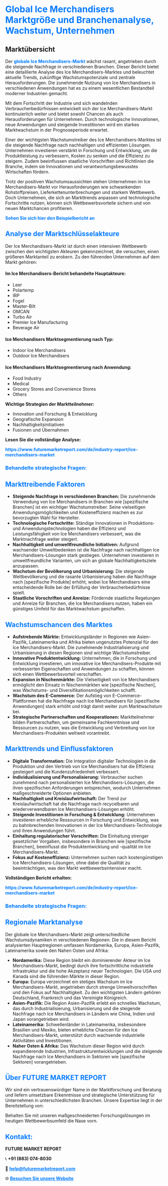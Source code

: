 <h1 style="color: #007BFF;">Global Ice Merchandisers Marktgröße und Branchenanalyse, Wachstum, Unternehmen</h1>

<section id="overview">
<h2>Marktübersicht</h2>
<p>Der <a href="https://www.futuremarketreport.com/de/industry-report/ice-merchandisers-market" style="color: #007BFF; text-decoration: none;"><strong>globale Ice Merchandisers-Markt</strong></a> wächst rasant, angetrieben durch die steigende Nachfrage in verschiedenen Branchen. Dieser Bericht bietet eine detaillierte Analyse des Ice Merchandisers-Marktes und beleuchtet aktuelle Trends, zukünftige Wachstumspotenziale und zentrale Herausforderungen. Die zunehmende Nutzung von Ice Merchandisers in verschiedenen Anwendungen hat es zu einem wesentlichen Bestandteil moderner Industrien gemacht.</p>

<p>Mit dem Fortschritt der Industrie und sich wandelnden Verbraucherbedürfnissen entwickelt sich der Ice Merchandisers-Markt kontinuierlich weiter und bietet sowohl Chancen als auch Herausforderungen für Unternehmen. Durch technologische Innovationen, neue Anwendungen und steigende Investitionen wird ein starkes Marktwachstum in der Prognoseperiode erwartet.</p>

<p>Einer der wichtigsten Wachstumstreiber des Ice Merchandisers-Marktes ist die steigende Nachfrage nach nachhaltigen und effizienten Lösungen. Unternehmen investieren verstärkt in Forschung und Entwicklung, um die Produktleistung zu verbessern, Kosten zu senken und die Effizienz zu steigern. Zudem beeinflussen staatliche Vorschriften und Richtlinien die Branche, indem sie Innovationen und verantwortungsbewusstes Wirtschaften fördern.</p>

<p>Trotz der positiven Wachstumsaussichten stehen Unternehmen im Ice Merchandisers-Markt vor Herausforderungen wie schwankenden Rohstoffpreisen, Lieferkettenunterbrechungen und starkem Wettbewerb. Doch Unternehmen, die sich an Markttrends anpassen und technologische Fortschritte nutzen, können sich Wettbewerbsvorteile sichern und von neuen Marktchancen profitieren.</p>
</section>

<section id="overview">
<p><a href="https://www.futuremarketreport.com/de/request-sample/reportId=58177" style="color: #007BFF; text-decoration: none;"><strong>Sehen Sie sich hier den Beispielbericht an</strong></a></p>
</section>

<section id="key-players">
<h2 style="color: #007BFF;">Analyse der Marktschlüsselakteure</h2>
<p>Der Ice Merchandisers-Markt ist durch einen intensiven Wettbewerb zwischen den wichtigsten Akteuren gekennzeichnet, die versuchen, einen größeren Marktanteil zu erobern. Zu den führenden Unternehmen auf dem Markt gehören:</p>
<h4>Im Ice Merchandisers-Bericht behandelte Hauptakteure:</h4>
<ul><li>Leer</li><li>Polartemp</li><li>IRP</li><li>Fogel</li><li>Master-Bilt</li><li>OMCAN</li><li>Turbo Air</li><li>Premier Ice Manufacturing</li><li>Beverage Air</li></ul>
<h4>Ice Merchandisers Marktsegmentierung nach Typ:</h4>
<ul><li>Indoor Ice Merchandisers</li><li>Outdoor Ice Merchandisers</li></ul>

<h4>Ice Merchandisers Marktsegmentierung nach Anwendung:</h4>
<ul><li>Food Industry</li><li>Medical</li><li>Grocery Stores and Convenience Stores</li><li>Others</li></ul>
<p><strong>Wichtige Strategien der Marktteilnehmer:</strong></p>
<ul>
<li>Innovation und Forschung & Entwicklung</li>
<li>Geografische Expansion</li>
<li>Nachhaltigkeitsinitiativen</li>
<li>Fusionen und Übernahmen</li>
</ul>
</section>

<section>
<p><strong>Lesen Sie die vollständige Analyse: </strong></p><a href="https://www.futuremarketreport.com/de/industry-report/ice-merchandisers-market" style="color: #007BFF; text-decoration: none;"><strong>https://www.futuremarketreport.com/de/industry-report/ice-merchandisers-market</strong></a>
<h3 style="color: #007BFF;">Behandelte strategische Fragen:</h3>
</section>

<section id="driving-factors">
<h2 style="color: #007BFF;">Markttreibende Faktoren</h2>
<ul>
<li><strong>Steigende Nachfrage in verschiedenen Branchen:</strong> Die zunehmende Verwendung von Ice Merchandisers in Branchen wie [spezifische Branchen] ist ein wichtiger Wachstumstreiber. Seine vielseitigen Anwendungsmöglichkeiten und Kosteneffizienz machen es zur bevorzugten Wahl für Hersteller.</li>
<li><strong>Technologische Fortschritte:</strong> Ständige Innovationen in Produktions- und Anwendungstechnologien haben die Effizienz und Leistungsfähigkeit von Ice Merchandisers verbessert, was die Marktnachfrage weiter steigert.</li>
<li><strong>Nachhaltigkeit und umweltfreundliche Initiativen:</strong> Aufgrund wachsender Umweltbedenken ist die Nachfrage nach nachhaltigen Ice Merchandisers-Lösungen stark gestiegen. Unternehmen investieren in umweltfreundliche Varianten, um sich an globale Nachhaltigkeitsziele anzupassen.</li>
<li><strong>Wachstum der Bevölkerung und Urbanisierung:</strong> Die steigende Weltbevölkerung und die rasante Urbanisierung haben die Nachfrage nach [spezifische Produkte] erhöht, wobei Ice Merchandisers eine entscheidende Rolle bei der Erfüllung der Verbraucherbedürfnisse spielt.</li>
<li><strong>Staatliche Vorschriften und Anreize:</strong> Fördernde staatliche Regelungen und Anreize für Branchen, die Ice Merchandisers nutzen, haben ein günstiges Umfeld für das Marktwachstum geschaffen.</li>
</ul>
</section>

<section id="growth-opportunities">
<h2 style="color: #007BFF;">Wachstumschancen des Marktes</h2>
<ul>
<li><strong>Aufstrebende Märkte:</strong> Entwicklungsländer in Regionen wie Asien-Pazifik, Lateinamerika und Afrika bieten ungenutztes Potenzial für den Ice Merchandisers-Markt. Die zunehmende Industrialisierung und Urbanisierung in diesen Regionen sind wichtige Wachstumstreiber.</li>
<li><strong>Innovative Produktentwicklung:</strong> Unternehmen, die in Forschung und Entwicklung investieren, um innovative Ice Merchandisers-Produkte mit verbesserten Eigenschaften und Anwendungen zu schaffen, können sich einen Wettbewerbsvorteil verschaffen.</li>
<li><strong>Expansion in Nischenmärkte:</strong> Die Vielseitigkeit von Ice Merchandisers ermöglicht den Einsatz in Nischenmärkten wie [spezifische Nischen], was Wachstums- und Diversifikationsmöglichkeiten schafft.</li>
<li><strong>Wachstum des E-Commerce:</strong> Der Aufstieg von E-Commerce-Plattformen hat die Nachfrage nach Ice Merchandisers für [spezifische Anwendungen] stark erhöht und trägt damit weiter zum Marktwachstum bei.</li>
<li><strong>Strategische Partnerschaften und Kooperationen:</strong> Marktteilnehmer bilden Partnerschaften, um gemeinsame Fachkenntnisse und Ressourcen zu nutzen, was die Entwicklung und Verbreitung von Ice Merchandisers-Produkten weltweit vorantreibt.</li>
</ul>
</section>

<section id="trending-factors">
<h2 style="color: #007BFF;">Markttrends und Einflussfaktoren</h2>
<ul>
<li><strong>Digitale Transformation:</strong> Die Integration digitaler Technologien in die Produktion und den Vertrieb von Ice Merchandisers hat die Effizienz gesteigert und die Kundenzufriedenheit verbessert.</li>
<li><strong>Individualisierung und Personalisierung:</strong> Verbraucher suchen zunehmend nach personalisierten Ice Merchandisers-Lösungen, die ihren spezifischen Anforderungen entsprechen, wodurch Unternehmen maßgeschneiderte Optionen anbieten.</li>
<li><strong>Nachhaltigkeit und Kreislaufwirtschaft:</strong> Der Trend zur Kreislaufwirtschaft hat die Nachfrage nach recycelbaren und wiederverwendbaren Ice Merchandisers-Lösungen erhöht.</li>
<li><strong>Steigende Investitionen in Forschung & Entwicklung:</strong> Unternehmen investieren erhebliche Ressourcen in Forschung und Entwicklung, was zu bahnbrechenden Innovationen in der Ice Merchandisers-Technologie und ihren Anwendungen führt.</li>
<li><strong>Einhaltung regulatorischer Vorschriften:</strong> Die Einhaltung strenger gesetzlicher Vorgaben, insbesondere in Branchen wie [spezifische Branchen], beeinflusst die Produktentwicklung und -qualität im Ice Merchandisers-Markt.</li>
<li><strong>Fokus auf Kosteneffizienz:</strong> Unternehmen suchen nach kostengünstigen Ice Merchandisers-Lösungen, ohne dabei die Qualität zu beeinträchtigen, was den Markt wettbewerbsintensiver macht.</li>
</ul>
</section>

<section>
<p><strong>Vollständigen Bericht erhalten: </strong></p><a href="https://www.futuremarketreport.com/de/industry-report/ice-merchandisers-market" style="color: #007BFF; text-decoration: none;"><strong>https://www.futuremarketreport.com/de/industry-report/ice-merchandisers-market</strong></a>
<h3 style="color: #007BFF;">Behandelte strategische Fragen:</h3>
</section>

<section id="regional-analysis">
<h2 style="color: #007BFF;">Regionale Marktanalyse</h2>
<p>Der globale Ice Merchandisers-Markt zeigt unterschiedliche Wachstumsdynamiken in verschiedenen Regionen. Die in diesem Bericht analysierten Hauptregionen umfassen Nordamerika, Europa, Asien-Pazifik, Lateinamerika sowie den Nahen Osten und Afrika:</p>
<ul>
<li><strong>Nordamerika:</strong> Diese Region bleibt ein dominierender Akteur im Ice Merchandisers-Markt, bedingt durch ihre fortschrittliche industrielle Infrastruktur und die hohe Akzeptanz neuer Technologien. Die USA und Kanada sind die führenden Märkte in dieser Region.</li>
<li><strong>Europa:</strong> Europa verzeichnet ein stetiges Wachstum im Ice Merchandisers-Markt, angetrieben durch strenge Umweltvorschriften und den Fokus auf Nachhaltigkeit. Zu den wichtigsten Ländern gehören Deutschland, Frankreich und das Vereinigte Königreich.</li>
<li><strong>Asien-Pazifik:</strong> Die Region Asien-Pazifik erlebt ein schnelles Wachstum, das durch Industrialisierung, Urbanisierung und die steigende Nachfrage nach Ice Merchandisers in Ländern wie China, Indien und Japan vorangetrieben wird.</li>
<li><strong>Lateinamerika:</strong> Schwellenländer in Lateinamerika, insbesondere Brasilien und Mexiko, bieten erhebliche Chancen für den Ice Merchandisers-Markt, unterstützt durch wachsende industrielle Aktivitäten und Investitionen.</li>
<li><strong>Naher Osten & Afrika:</strong> Das Wachstum dieser Region wird durch expandierende Industrien, Infrastrukturentwicklungen und die steigende Nachfrage nach Ice Merchandisers in Sektoren wie [spezifische Sektoren] vorangetrieben.</li>
</ul>
</section>

<footer>
<h2 style="color: #007BFF;">Über FUTURE MARKET REPORT</h2>
<p>Wir sind ein vertrauenswürdiger Name in der Marktforschung und Beratung und liefern umsetzbare Erkenntnisse und strategische Unterstützung für Unternehmen in unterschiedlichsten Branchen. Unsere Expertise liegt in der Bereitstellung von:</p>

<p>Behalten Sie mit unseren maßgeschneiderten Forschungslösungen im heutigen Wettbewerbsumfeld die Nase vorn.</p>

<h2 style="color: #007BFF;">Kontakt:</h2>
<p><strong>FUTURE MARKET REPORT</strong></p>
<p>📞 <strong>+91 (883) 074-8030</strong></p>
<p>📧 <strong><a href="mailto:help@futuremarketreport.com" style="color: #007BFF;">help@futuremarketreport.com</a></strong></p>
<p>🌐 <strong><a href="https://www.futuremarketreport.com/" style="color: #007BFF;">Besuchen Sie unsere Website</a></strong></p>
</footer>